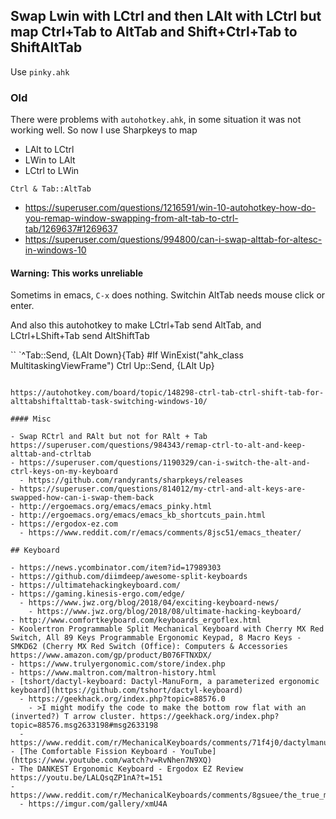 ## Swap Lwin with LCtrl and then LAlt with LCtrl but map Ctrl+Tab to AltTab and Shift+Ctrl+Tab to ShiftAltTab

Use `pinky.ahk` 

### Old

There were problems with `autohotkey.ahk`, in some situation it was not working well. So now I use Sharpkeys to map

- LAlt to LCtrl
- LWin to LAlt
- LCtrl to LWin

```
Ctrl & Tab::AltTab
```

- https://superuser.com/questions/1216591/win-10-autohotkey-how-do-you-remap-window-swapping-from-alt-tab-to-ctrl-tab/1269637#1269637
- https://superuser.com/questions/994800/can-i-swap-alttab-for-altesc-in-windows-10

#### Warning: This works unreliable

Sometims in emacs, `C-x` does nothing. Switchin AltTab needs mouse click or enter.

And also this autohotkey to make LCtrl+Tab send AltTab, and LCtrl+LShift+Tab send AltShiftTab

``
`^Tab::Send, {LAlt Down}{Tab}
#If WinExist("ahk_class MultitaskingViewFrame")
Ctrl Up::Send, {LAlt Up}
```

https://autohotkey.com/board/topic/148298-ctrl-tab-ctrl-shift-tab-for-alttabshiftalttab-task-switching-windows-10/

#### Misc

- Swap RCtrl and RAlt but not for RAlt + Tab https://superuser.com/questions/984343/remap-ctrl-to-alt-and-keep-alttab-and-ctrltab
- https://superuser.com/questions/1190329/can-i-switch-the-alt-and-ctrl-keys-on-my-keyboard
  - https://github.com/randyrants/sharpkeys/releases
- https://superuser.com/questions/814012/my-ctrl-and-alt-keys-are-swapped-how-can-i-swap-them-back
- http://ergoemacs.org/emacs/emacs_pinky.html
- http://ergoemacs.org/emacs/emacs_kb_shortcuts_pain.html
- https://ergodox-ez.com
  - https://www.reddit.com/r/emacs/comments/8jsc51/emacs_theater/

## Keyboard

- https://news.ycombinator.com/item?id=17989303
- https://github.com/diimdeep/awesome-split-keyboards
- https://ultimatehackingkeyboard.com/
- https://gaming.kinesis-ergo.com/edge/
  - https://www.jwz.org/blog/2018/04/exciting-keyboard-news/
    - https://www.jwz.org/blog/2018/08/ultimate-hacking-keyboard/
- http://www.comfortkeyboard.com/keyboards_ergoflex.html
- Koolertron Programmable Split Mechanical Keyboard with Cherry MX Red Switch, All 89 Keys Programmable Ergonomic Keypad, 8 Macro Keys - SMKD62 (Cherry MX Red Switch (Office): Computers & Accessories https://www.amazon.com/gp/product/B076FTNXDX/ 
- https://www.trulyergonomic.com/store/index.php
- https://www.maltron.com/maltron-history.html
- [tshort/dactyl-keyboard: Dactyl-ManuForm, a parameterized ergonomic keyboard](https://github.com/tshort/dactyl-keyboard)
  - https://geekhack.org/index.php?topic=88576.0
    - >I might modify the code to make the bottom row flat with an (inverted?) T arrow cluster. https://geekhack.org/index.php?topic=88576.msg2633198#msg2633198
  - https://www.reddit.com/r/MechanicalKeyboards/comments/71f4j0/dactylmanuform_keyboard/
- [The Comfortable Fission Keyboard - YouTube](https://www.youtube.com/watch?v=RvNhen7N9XQ)
- The DANKEST Ergonomic Keyboard - Ergodox EZ Review https://youtu.be/LALQsqZP1nA?t=151
- https://www.reddit.com/r/MechanicalKeyboards/comments/8gsuee/the_true_motivation_behind_my_keyboard_design/
  - https://imgur.com/gallery/xmU4A
